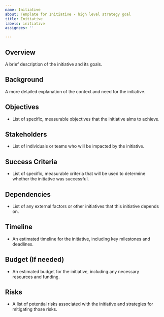 ```yaml
---
name: Initiative
about: Template for Initiative - high level strategy goal
title: Initiative
labels: initiative
assignees: ''

---
```


## Overview
A brief description of the initiative and its goals.

## Background
A more detailed explanation of the context and need for the initiative.

## Objectives
- List of specific, measurable objectives that the initiative aims to achieve.

## Stakeholders
- List of individuals or teams who will be impacted by the initiative.

## Success Criteria
- List of specific, measurable criteria that will be used to determine whether the initiative was successful.

## Dependencies
- List of any external factors or other initiatives that this initiative depends on.

## Timeline
- An estimated timeline for the initiative, including key milestones and deadlines.

## Budget (If needed)
- An estimated budget for the initiative, including any necessary resources and funding.

## Risks
- A list of potential risks associated with the initiative and strategies for mitigating those risks.
